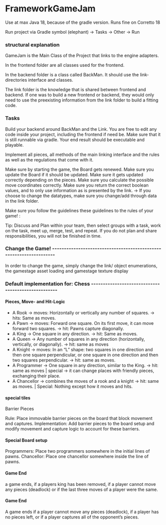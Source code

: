# FrameworkGameJam

Use at max Java 18, because of the gradle version. Runs fine on Corretto 18

Run project via Gradle symbol (elephant) -> Tasks -> Other -> Run

### structural explanation 

GameJam is the Main Class of the Project that links to the engine adapters. 

In the frontend folder are all classes used for the frontend. 

In the backend folder is a class called BackMan. It should use the link-directories interface and classes. 

The link folder is the knowledge that is shared between frontend and backend. 
If one was to build a new frontend or backend, they would only need to use the preexisting information from
the link folder to build a fitting code.

### Tasks

Build your backend around BackMan and the Link.
You are free to edit any code inside your project, including the frontend if need be.
Make sure that it is still runnable via gradle. 
Your end result should be executable and playable.

Implement all pieces, all methods of the main linking interface and the rules 
as well as the regulations that come with it. 

Make sure by starting the game, the Board gets renewed. 
Make sure you update the Board if it should be updated. 
Make sure it gets updated correctly depending on the pieces.
Make sure you calculate the possible move coordinates correctly.
Make sure you return the correct boolean values, and to only use information as is presented by the link.
-> If you choose to change the datatypes, make sure you change/add through data in the link folder.

Make sure you follow the guidelines these guidelines to the rules of your game! :

Tip: Discuss and Plan within your team, then select groups with a task, work on the task, meet up, merge, test, and repeat. 
If you do not plan and share responsibilities, you will not be finished in time.

### Change the Game! -------------------------------------------------------------------

In order to change the game, simply change the link/ object enumerations, the gamestage asset loading and gamestage texture display

### Default implementation for: Chess ---------------------------------------------------

#### Pieces, Move- and Hit-Logic
- A Rook -> moves: Horizontally or vertically any number of squares. -> hits: Same as moves.
- A Pawn -> moves: Forward one square. On its first move, it can move forward two squares. -> hit: Pawns capture diagonally.
- A King -> One square in any direction. -> hit: Same as moves.
- A Queen -> Any number of squares in any direction (horizontally, vertically, or diagonally). -> hit: same as moves
- A Knight -> moves: In an “L” shape: two squares in one direction and then one square perpendicular, or one square in one direction and then two squares perpendicular. -> hit: same as moves.
- A Programmer -> One square in any direction, similar to the King. -> hit: same as moves | special -> it can change places with friendly pieces, exchanging their place.
- A Chancellor -> combines the moves of a rook and a knight -> hit: same as moves. | Special: Nothing except how it moves and hits.

#### special tiles

Barrier Pieces

Rule: Place immovable barrier pieces on the board that block movement and captures.
Implementation: Add barrier pieces to the board setup and modify movement and capture logic to account for these barriers.

#### Special Board setup

Programmers: Place two programmers somewhere in the initial lines of pawns. 
Chancellor: Place one chancellor somewhere inside the line of pawns.

#### Game End

a game ends, if a players king has been removed, if a player cannot move any pieces (deadlock) or if the last three moves of a player were the same. 

#### Game End

A game ends if a player cannot move any pieces (deadlock), if a player has no pieces left, or if a player captures all of the opponent’s pieces.
